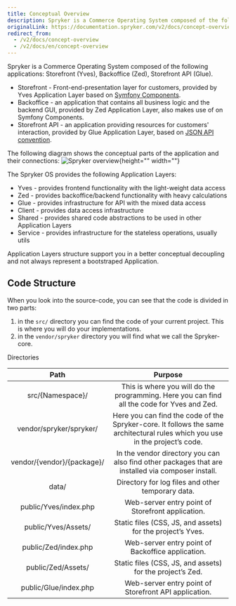 ```yaml
---
title: Conceptual Overview
description: Spryker is a Commerce Operating System composed of the following applications- Storefront (Yves), Backoffice (Zed), Storefront API (Glue).
originalLink: https://documentation.spryker.com/v2/docs/concept-overview
redirect_from:
  - /v2/docs/concept-overview
  - /v2/docs/en/concept-overview
---
```


Spryker is a Commerce Operating System composed of the following applications: Storefront (Yves), Backoffice (Zed), Storefront API (Glue).

* Storefront - Front-end-presentation layer for customers, provided by Yves Application Layer based on [Symfony Components](https://symfony.com/components).
* Backoffice - an application that contains all business logic and the backend GUI, provided by Zed Application Layer, also makes use of on Symfony Components.
* Storefront API - an application providing resources for customers' interaction, provided by Glue Application Layer, based on [JSON API convention](https://jsonapi.org/).

The following diagram shows the conceptual parts of the application and their connections:
![Spryker overview](https://spryker.s3.eu-central-1.amazonaws.com/docs/Developer+Guide/Architecture+Concepts/Conceptual+Overview/spryker-overview.png){height="" width=""}

The Spryker OS provides the following Application Layers:

* Yves - provides frontend functionality with the light-weight data access
* Zed - provides backoffice/backend functionality with heavy calculations
* Glue - provides infrastructure for API with the mixed data access
* Client - provides data access infrastructure
* Shared - provides shared code abstractions to be used in other Application Layers
* Service - provides infrastructure for the stateless operations, usually utils

Application Layers structure support you in a better conceptual decoupling and not always represent a bootstraped Application.

## Code Structure

When you look into the source-code, you can see that the code is divided in two parts:

1. in the `src/` directory you can find the code of your current project. This is where you will do your implementations.
2. in the `vendor/spryker` directory you will find what we call the Spryker-core.

Directories

|            Path            |                           Purpose                            |
| :------------------------: | :----------------------------------------------------------: |
|      src/{Namespace}/      | This is where you will do the programming. Here you can find all the code for Yves and Zed. |
|  vendor/spryker/spryker/   | Here you can find the code of the Spryker-core. It follows the same architectural rules which you use in the project’s code. |
| vendor/{vendor}/{package}/ | In the vendor directory you can also find other packages that are installed via composer install. |
|           data/            |      Directory for log files and other temporary data.       |
|   public/Yves/index.php    |      Web-server entry point of Storefront application.       |
|    public/Yves/Assets/     |  Static files (CSS, JS, and assets) for the project’s Yves.  |
|    public/Zed/index.php    |      Web-server entry point of Backoffice application.       |
|     public/Zed/Assets/     |  Static files (CSS, JS, and assets) for the project’s Zed.   |
|   public/Glue/index.php    |    Web-server entry point of Storefront API application.     |

<!-- Last review date: Feb 28th, 2019-- by Denis Turkov, Oksana Karasyova -->
